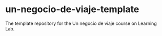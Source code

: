 # un-negocio-de-viaje-template
The template repository for the Un negocio de viaje course on Learning Lab.
